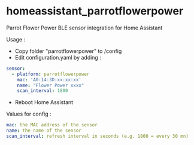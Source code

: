 # homeassistant_parrotflowerpower
Parrot Flower Power BLE sensor integration for Home Assistant

Usage : 
- Copy folder "parrotflowerpower" to /config
- Edit configuration.yaml by adding :

```yaml
sensor:
  - platform: parrotflowerpower
    mac: 'A0:14:3D:xx:xx:xx'
    name: "Flower Power xxxx"
    scan_interval: 1800
```

- Reboot Home Assistant

Values for config :
```yaml
mac: the MAC address of the sensor
name: the name of the sensor
scan_interval: refresh interval in seconds (e.g. 1800 = every 30 mn)
```

